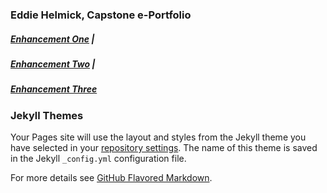### Eddie Helmick, Capstone e-Portfolio

##### [Enhancement One](https://edwardhelmick.github.io/EnhancementOne.html) |

##### [Enhancement Two](https://edwardhelmick.github.io/EnhancementTwo.html) |

##### [Enhancement Three](https://edwardhelmick.github.io/EnhancementThree.html)

### Jekyll Themes

Your Pages site will use the layout and styles from the Jekyll theme you have selected in your [repository settings](https://github.com/edwardhelmick/edwardhelmick.github.io/settings/pages). The name of this theme is saved in the Jekyll `_config.yml` configuration file.

For more details see [GitHub Flavored Markdown](https://guides.github.com/features/mastering-markdown/).
